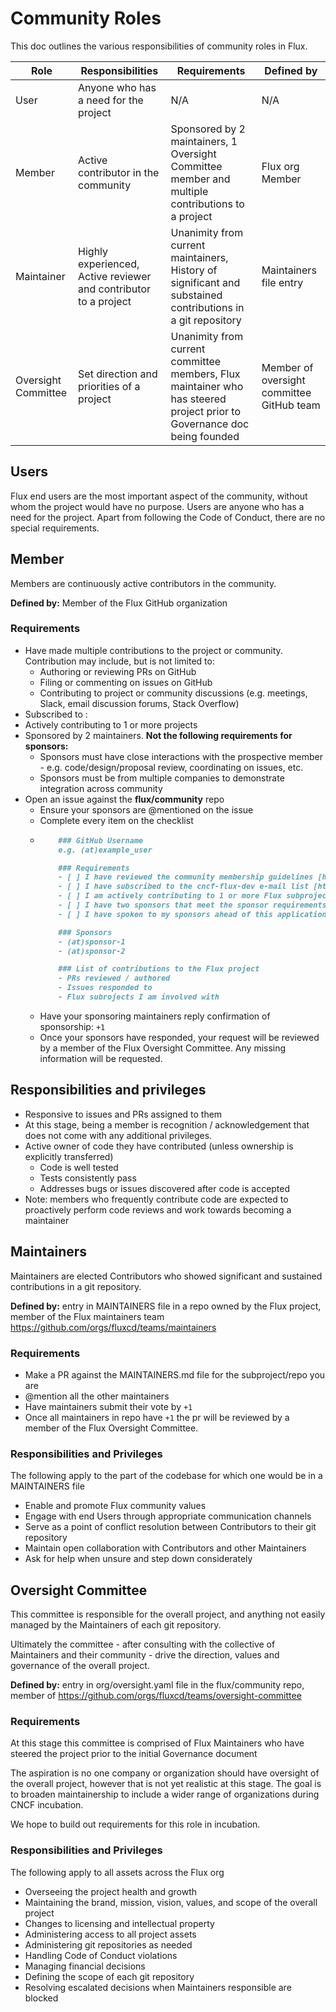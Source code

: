 # Community Roles

This doc outlines the various responsibilities of community roles in Flux.


| Role                | Responsibilities                                                 | Requirements                                                                                                            | Defined by                                |
|---------------------|------------------------------------------------------------------|-------------------------------------------------------------------------------------------------------------------------|-------------------------------------------|
| User                | Anyone who has a need for the project                            | N/A                                                                                                                     | N/A                                       |
| Member              | Active contributor in the community                              | Sponsored by 2 maintainers, 1 Oversight Committee member and multiple contributions to a project                        | Flux org Member                           |
| Maintainer          | Highly experienced, Active reviewer and contributor to a project | Unanimity from current maintainers, History of significant and substained contributions in a git repository             | Maintainers file entry                    |
| Oversight Committee | Set direction and priorities of a project                        | Unanimity from current committee members, Flux maintainer who has steered project prior to Governance doc being founded | Member of oversight committee GitHub team |

## Users

Flux end users are the most important aspect of the community, without whom the project would have no purpose. Users are anyone who has a need for the project. Apart from following the Code of Conduct, there are no special requirements.

## Member

Members are continuously active contributors in the community.

**Defined by:** Member of the Flux GitHub organization

### Requirements
- Have made multiple contributions to the project or community. Contribution may include, but is not limited to:
  - Authoring or reviewing PRs on GitHub
  - Filing or commenting on issues on GitHub
  - Contributing to project or community discussions (e.g. meetings, Slack, email discussion forums, Stack Overflow)
- Subscribed to : 
- Actively contributing to 1 or more projects
- Sponsored by 2 maintainers. **Not the following requirements for sponsors:**
  - Sponsors must have close interactions with the prospective member - e.g. code/design/proposal review, coordinating on issues, etc.
  - Sponsors must be from multiple companies to demonstrate integration across community
- Open an issue against the **flux/community** repo
  - Ensure your sponsors are @mentioned on the issue
  - Complete every item on the checklist
  - ```markdown
        ### GitHub Username
        e.g. (at)example_user

        ### Requirements
        - [ ] I have reviewed the community membership guidelines [https://github.com/fluxcd/community/blob/main/community-roles.md](https://github.com/fluxcd/community/blob/main/community-roles.md)
        - [ ] I have subscribed to the cncf-flux-dev e-mail list [https://lists.cncf.io/g/cncf-flux-dev/join](https://lists.cncf.io/g/cncf-flux-dev/join)
        - [ ] I am actively contributing to 1 or more Flux subprojects (eg. Flux, Flagger)
        - [ ] I have two sponsors that meet the sponsor requirements listed in the community membership guidelines
        - [ ] I have spoken to my sponsors ahead of this application, and they have agreed to sponsor my application

        ### Sponsors
        - (at)sponsor-1
        - (at)sponsor-2

        ### List of contributions to the Flux project
        - PRs reviewed / authored
        - Issues responded to
        - Flux subrojects I am involved with
    ```
  - Have your sponsoring maintainers reply confirmation of sponsorship: `+1`
  - Once your sponsors have responded, your request will be reviewed by a member of the Flux Oversight Committee. Any missing information will be requested.

## Responsibilities and privileges

- Responsive to issues and PRs assigned to them
- At this stage, being a member is recognition / acknowledgement that does not come with any additional privileges.
- Active owner of code they have contributed (unless ownership is explicitly transferred)
  - Code is well tested
  - Tests consistently pass
  - Addresses bugs or issues discovered after code is accepted
- Note: members who frequently contribute code are expected to proactively perform code reviews and work towards becoming a maintainer

## Maintainers

Maintainers are elected Contributors who showed significant and sustained contributions in a git repository.

**Defined by:** entry in MAINTAINERS file in a repo owned by the Flux project, member of the Flux maintainers team https://github.com/orgs/fluxcd/teams/maintainers

### Requirements

- Make a PR against the MAINTAINERS.md file for the subproject/repo you are 
- @mention all the other maintainers
- Have maintainers submit their vote by `+1`
- Once all maintainers in repo have `+1` the pr will be reviewed by a member of the Flux Oversight Committee.

### Responsibilities and Privileges

The following apply to the part of the codebase for which one would be in a MAINTAINERS file
  - Enable and promote Flux community values
  - Engage with end Users through appropriate communication channels
  - Serve as a point of conflict resolution between Contributors to their git repository
  - Maintain open collaboration with Contributors and other Maintainers
  - Ask for help when unsure and step down considerately

## Oversight Committee

This committee is responsible for the overall project, and anything not easily managed by the Maintainers of each git repository.

Ultimately the committee - after consulting with the collective of Maintainers and their community - drive the direction, values and governance of the overall project.

**Defined by:** entry in org/oversight.yaml file in the flux/community repo, member of https://github.com/orgs/fluxcd/teams/oversight-committee

### Requirements

At this stage this committee is comprised of Flux Maintainers who have steered the project prior to the initial Governance document

The aspiration is no one company or organization should have oversight of the overall project, however that is not yet realistic at this stage. The goal is to broaden maintainership to include a wider range of organizations during CNCF incubation.

We hope to build out requirements for this role in incubation.

### Responsibilities and Privileges

The following apply to all assets across the Flux org
- Overseeing the project health and growth
- Maintaining the brand, mission, vision, values, and scope of the overall project
- Changes to licensing and intellectual property
- Administering access to all project assets
- Administering git repositories as needed
- Handling Code of Conduct violations
- Managing financial decisions
- Defining the scope of each git repository
- Resolving escalated decisions when Maintainers responsible are blocked